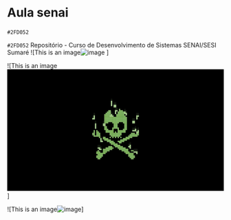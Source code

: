 # Aula senai 
  `#2FD052`
 
`#2FD052` Repositório - Curso de Desenvolvimento de Sistemas SENAI/SESI Sumaré
![This is an image![image](https://user-images.githubusercontent.com/125596897/220899979-0385f61d-0716-48b6-b98f-42bc0f8402f6.png)
]

![This is an image![image](https://raw.githubusercontent.com/PedroArthurPizarro/AULA_DEV_2302/main/287849.jpg)]

![This is an image![image](https://raw.githubusercontent.com/PedroArthurPizarro/AULA_DEV_2302/main/IMG/download__5_.0.jpg****)]
